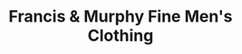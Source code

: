 ---
title: "Francis & Murphy Fine Men's Clothing"
url: /annandale/francis-and-murphy-fine-mens-clothing/
shop: tailor
---